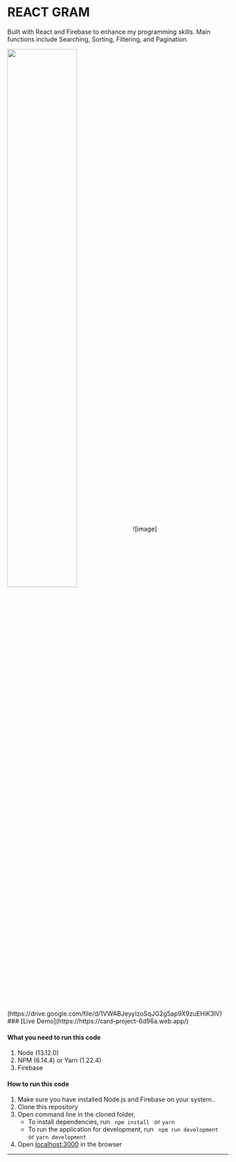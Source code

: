 # REACT GRAM
 Built with React and Firebase to enhance my programming skills. Main functions include Searching, Sorting, Filtering, and Pagination. 

<img align="center" src="https://drive.google.com/file/d/1VWABJeyyIzoSqJG2g5ap9X9zuEHiK3lV" width="56%">
![image](https://drive.google.com/file/d/1VWABJeyyIzoSqJG2g5ap9X9zuEHiK3lV)
### [Live Demo](https://https://card-project-6d96a.web.app/)

#### What you need to run this code
1. Node (13.12.0)
2. NPM (6.14.4) or Yarn (1.22.4)
3. Firebase

####  How to run this code
1. Make sure you have installed Node.js and Firebase on your system..
2. Clone this repository
4. Open command line in the cloned folder,
   - To install dependencies, run ```  npm install  ``` or ``` yarn ```
   - To run the application for development, run ```  npm run development  ``` or ``` yarn development ```
5. Open [localhost:3000](http://localhost:3000/) in the browser
----
